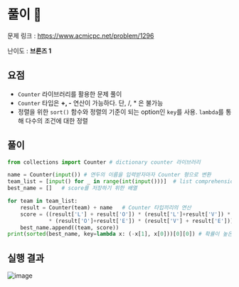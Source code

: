 
# 풀이 :notebook:

문제 링크 : https://www.acmicpc.net/problem/1296

난이도 : __브론즈 1__

## 요점

- `Counter` 라이브러리를 활용한 문제 풀이
- `Counter` 타입은 **+, -** 연산이 가능하다. 단, /, * 은 불가능
- 정렬을 위한 `sort()` 함수와 정렬의 기준이 되는 option인 `key`를 사용.  `lambda`를 통해 다수의 조건에 대한 정렬

## 풀이

```python
from collections import Counter # dictionary counter 라이브러리

name = Counter(input()) # 연두의 이름을 입력받자마자 Counter 형으로 변환
team_list = [input() for _ in range(int(input()))]  # list comprehension
best_name = []   # score를 저장하기 위한 배열

for team in team_list:
    result = Counter(team) + name   # Counter 타입끼리의 연산
    score = ((result['L'] + result['O']) * (result['L']+result['V']) * (result['L'] + result['E']) * (result['O'] + result['V'])
             * (result['O']+result['E']) * (result['V'] + result['E'])) % 100   # 점수 구하기
    best_name.append((team, score))
print(sorted(best_name, key=lambda x: (-x[1], x[0]))[0][0]) # 확률이 높은 순으로 정렬하되 중복 점수가 있을 경우, 사전순으로 정렬

```


## 실행 결과

![image](https://user-images.githubusercontent.com/84619866/144750060-ceb81b84-8aba-4fea-bf44-d00b812a3a8d.png)
